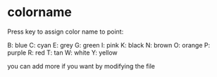# colorname


Press key to assign color name to point:

B: blue
C: cyan
E: grey
G: green
I: pink
K: black
N: brown
O: orange
P: purple
R: red
T: tan
W: white
Y: yellow

you can add more if you want by modifying the file